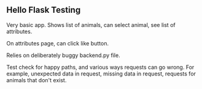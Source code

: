## Hello Flask Testing

Very basic app. Shows list of animals, can select animal, see list of attributes.

On attributes page, can click like button.

Relies on deliberately buggy backend.py file.

Test check for happy paths, and various ways requests can go wrong. For example, unexpected data in request, missing data in request, requests for animals that don't exist. 